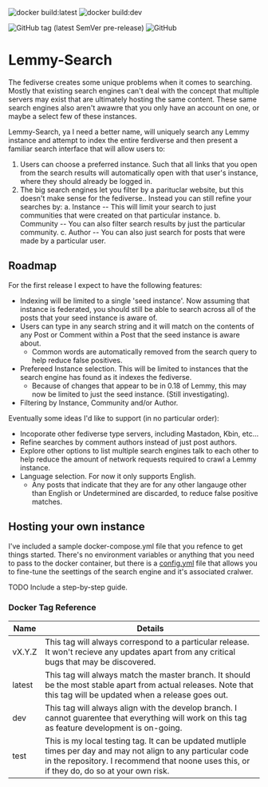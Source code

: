 ![docker build:latest](https://github.com/marsara9/lemmy-search/actions/workflows/build-latest.yml/badge.svg)
![docker build:dev](https://github.com/marsara9/lemmy-search/actions/workflows/build-dev.yml/badge.svg)

![GitHub tag (latest SemVer pre-release)](https://img.shields.io/github/v/tag/marsara9/lemmy-search)
![GitHub](https://img.shields.io/github/license/marsara9/lemmy-search)

# Lemmy-Search

The fediverse creates some unique problems when it comes to searching.  Mostly that existing search engines can't deal with the concept that multiple servers may exist that are ultimately hosting the same content.  These same search engines also aren't awawre that you only have an account on one, or maybe a select few of these instances.

Lemmy-Search, ya I need a better name, will uniquely search any Lemmy instance and attempt to index the entire ferdiverse and then present a familiar search interface that will allow users to:

1. Users can choose a preferred instance.  Such that all links that you open from the search results will automatically open with that user's instance, where they should already be logged in.
2. The big search engines let you filter by a parituclar website, but this doesn't make sense for the fediverse.. Instead you can still refine your searches by:
    a. Instance -- This will limit your search to just communities that were created on that particular instance.
    b. Community -- You can also filter search results by just the particular community.
    c. Author -- You can also just search for posts that were made by a particular user.

## Roadmap

For the first release I expect to have the following features:

* Indexing will be limited to a single 'seed instance'.  Now assuming that instance is federated, you should still be able to search across all of the posts that your seed instance is aware of.
* Users can type in any search string and it will match on the contents of any Post or Comment within a Post that the seed instance is aware about.
  * Common words are automatically removed from the search query to help reduce false positives.
* Prefereed Instance selection.  This will be limited to instances that the search engine has found as it indexes the fediverse.
  * Because of changes that appear to be in 0.18 of Lemmy, this may now be limited to just the seed instance.  (Still investigating).
* Filtering by Instance, Community and/or Author.


Eventually some ideas I'd like to support (in no particular order):

* Incoporate other fediverse type servers, including Mastadon, Kbin, etc...
* Refine searches by comment authors instead of just post authors.
* Explore other options to list multiple search engines talk to each other to help reduce the amount of network requests required to crawl a Lemmy instance.
* Language selection.  For now it only supports English.
  * Any posts that indicate that they are for any other langauge other than English or Undetermined are discarded, to reduce false positive matches.

## Hosting your own instance

I've included a sample docker-compose.yml file that you refence to get things started.  There's no environment variables or anything that you need to pass to the docker container, but there is a [config.yml](./config/config.yml) file that allows you to fine-tune the seettings of the search engine and it's associated cralwer.

TODO Include a step-by-step guide.

### Docker Tag Reference

|Name|Details|
|----|----|
|vX.Y.Z|This tag will always correspond to a particular release.  It won't recieve any updates apart from any critical bugs that may be discovered.|
|latest|This tag will always match the master branch.  It should be the most stable apart from actual releases.  Note that this tag will be updated when a release goes out.|
|dev|This tag will always align with the develop branch.  I cannot guarentee that everything will work on this tag as feature development is on-going.|
|test|This is my local testing tag.  It can be updated mutliple times per day and may not align to any particular code in the repository.  I recommend that noone uses this, or if they do, do so at your own risk.|
